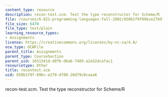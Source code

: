 ```yaml
---
content_type: resource
description: recon-test.scm. Test the type reconstructor for Scheme/R
file: /courses/6-821-programming-languages-fall-2002/850b1f9f09bce270df0020d79c0caaa6_recontest.scm
file_size: 6470
file_type: text/plain
learning_resource_types:
- Assignments
license: https://creativecommons.org/licenses/by-nc-sa/4.0/
ocw_type: OCWFile
parent_title: Assignments
parent_type: CourseSection
parent_uid: 1651341d-d0fb-d6a6-7489-a2a52dcafac1
resourcetype: Other
title: recontest.scm
uid: 850b1f9f-09bc-e270-df00-20d79c0caaa6
---
```

recon-test.scm. Test the type reconstructor for Scheme/R